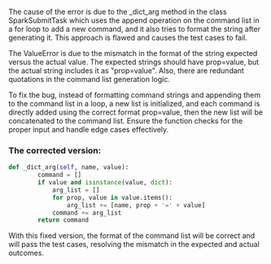 The cause of the error is due to the _dict_arg method in the class SparkSubmitTask which uses the append operation on the command list in a for loop to add a new command, and it also tries to format the string after generating it. This approach is flawed and causes the test cases to fail.

The ValueError is due to the mismatch in the format of the string expected versus the actual value. The expected strings should have prop=value, but the actual string includes it as "prop=value". Also, there are redundant quotations in the command list generation logic.

To fix the bug, instead of formatting command strings and appending them to the command list in a loop, a new list is initialized, and each command is directly added using the correct format prop=value, then the new list will be concatenated to the command list. Ensure the function checks for the proper input and handle edge cases effectively.

### The corrected version:
```python
def _dict_arg(self, name, value):
        command = []
        if value and isinstance(value, dict):
            arg_list = []
            for prop, value in value.items():
                arg_list += [name, prop + '=' + value]             
            command += arg_list
        return command
```
With this fixed version, the format of the command list will be correct and will pass the test cases, resolving the mismatch in the expected and actual outcomes.